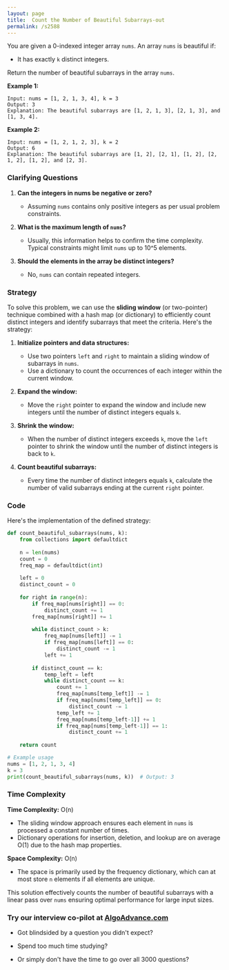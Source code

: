 ```yaml
---
layout: page
title:  Count the Number of Beautiful Subarrays-out
permalink: /s2588
---
```


You are given a 0-indexed integer array `nums`. An array `nums` is beautiful if:

- It has exactly `k` distinct integers.

Return the number of beautiful subarrays in the array `nums`.

**Example 1:**
```
Input: nums = [1, 2, 1, 3, 4], k = 3
Output: 3
Explanation: The beautiful subarrays are [1, 2, 1, 3], [2, 1, 3], and [1, 3, 4].
```

**Example 2:**
```
Input: nums = [1, 2, 1, 2, 3], k = 2
Output: 6
Explanation: The beautiful subarrays are [1, 2], [2, 1], [1, 2], [2, 1, 2], [1, 2], and [2, 3].
```

### Clarifying Questions
1. **Can the integers in nums be negative or zero?**
   - Assuming `nums` contains only positive integers as per usual problem constraints.
   
2. **What is the maximum length of `nums`?**
   - Usually, this information helps to confirm the time complexity. Typical constraints might limit `nums` up to 10^5 elements.

3. **Should the elements in the array be distinct integers?**
   - No, `nums` can contain repeated integers.

### Strategy

To solve this problem, we can use the **sliding window** (or two-pointer) technique combined with a hash map (or dictionary) to efficiently count distinct integers and identify subarrays that meet the criteria. Here's the strategy:

1. **Initialize pointers and data structures:**
   - Use two pointers `left` and `right` to maintain a sliding window of subarrays in `nums`.
   - Use a dictionary to count the occurrences of each integer within the current window.

2. **Expand the window:**
   - Move the `right` pointer to expand the window and include new integers until the number of distinct integers equals `k`.

3. **Shrink the window:**
   - When the number of distinct integers exceeds `k`, move the `left` pointer to shrink the window until the number of distinct integers is back to `k`.

4. **Count beautiful subarrays:**
   - Every time the number of distinct integers equals `k`, calculate the number of valid subarrays ending at the current `right` pointer.
 
### Code

Here's the implementation of the defined strategy:

```python
def count_beautiful_subarrays(nums, k):
    from collections import defaultdict
    
    n = len(nums)
    count = 0
    freq_map = defaultdict(int)
    
    left = 0
    distinct_count = 0
    
    for right in range(n):
        if freq_map[nums[right]] == 0:
            distinct_count += 1
        freq_map[nums[right]] += 1
        
        while distinct_count > k:
            freq_map[nums[left]] -= 1
            if freq_map[nums[left]] == 0:
                distinct_count -= 1
            left += 1
        
        if distinct_count == k:
            temp_left = left
            while distinct_count == k:
                count += 1
                freq_map[nums[temp_left]] -= 1
                if freq_map[nums[temp_left]] == 0:
                    distinct_count -= 1
                temp_left += 1
                freq_map[nums[temp_left-1]] += 1
                if freq_map[nums[temp_left-1]] == 1:
                    distinct_count += 1
    
    return count

# Example usage
nums = [1, 2, 1, 3, 4]
k = 3
print(count_beautiful_subarrays(nums, k))  # Output: 3
```

### Time Complexity

**Time Complexity:** O(n) 

- The sliding window approach ensures each element in `nums` is processed a constant number of times.
- Dictionary operations for insertion, deletion, and lookup are on average O(1) due to the hash map properties.

**Space Complexity:** O(n)

- The space is primarily used by the frequency dictionary, which can at most store `n` elements if all elements are unique.

This solution effectively counts the number of beautiful subarrays with a linear pass over `nums` ensuring optimal performance for large input sizes.


### Try our interview co-pilot at [AlgoAdvance.com](https://algoAdvance.com)

- Got blindsided by a question you didn't expect?

- Spend too much time studying?

- Or simply don't have the time to go over all 3000 questions?

